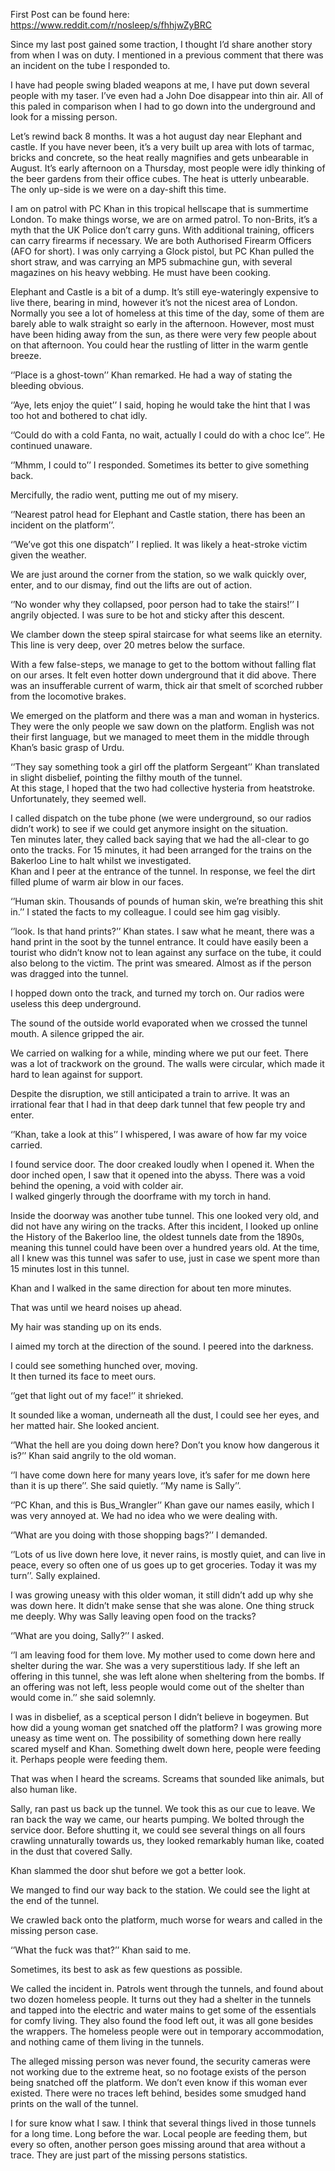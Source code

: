 
First Post can be found here: https://www.reddit.com/r/nosleep/s/fhhjwZyBRC


Since my last post gained some traction, I thought I’d share another story from when I was on duty. I mentioned in a previous comment that there was an incident on the tube I responded to.
 
I have had people swing bladed weapons at me, I have put down several people with my taser. I’ve even had a John Doe disappear into thin air. All of this paled in comparison when I had to go down into the underground and look for a missing person.  

Let’s rewind back 8 months. It was a hot august day near Elephant and castle. If you have never been, it’s a very built up area with lots of tarmac, bricks and concrete, so the heat really magnifies and gets unbearable in August. It’s early afternoon on a Thursday, most people were idly thinking of the beer gardens from their office cubes. The heat is utterly unbearable. The only up-side is we were on a day-shift this time.  

I am on patrol with PC Khan in this tropical hellscape that is summertime London. To make things worse, we are on armed patrol. To non-Brits, it’s a myth that the UK Police don’t carry guns. With additional training, officers can carry firearms if necessary. We are both Authorised Firearm Officers (AFO for short). I was only carrying a Glock pistol, but PC Khan pulled the short straw, and was carrying an MP5 submachine gun, with several magazines on his heavy webbing. He must have been cooking.  

Elephant and Castle is a bit of a dump. It’s still eye-wateringly expensive to live there, bearing in mind, however it’s not the nicest area of London. Normally you see a lot of homeless at this time of the day, some of them are barely able to walk straight so early in the afternoon. However, most must have been hiding away from the sun, as there were very few people about on that afternoon. You could hear the rustling of litter in the warm gentle breeze.

‘’Place is a ghost-town’’ Khan remarked. He had a way of stating the bleeding obvious.  

‘’Aye, lets enjoy the quiet’’ I said, hoping he would take the hint that I was too hot and bothered to chat idly.  

‘’Could do with a cold Fanta, no wait, actually I could do with a choc Ice’’. He continued unaware.
  
‘’Mhmm, I could to’’ I responded. Sometimes its better to give something back.  

Mercifully, the radio went, putting me out of my misery. 
 
‘’Nearest patrol head for Elephant and Castle station, there has been an incident on the platform’’. 
 
‘’We’ve got this one dispatch’’ I replied. It was likely a heat-stroke victim given the weather.  

We are just around the corner from the station, so we walk quickly over, enter, and to our dismay, find out the lifts are out of action.  

‘’No wonder why they collapsed, poor person had to take the stairs!’’ I angrily objected. I was sure to be hot and sticky after this descent.  

We clamber down the steep spiral staircase for what seems like an eternity. This line is very deep, over 20 metres below the surface.  


With a few false-steps, we manage to get to the bottom without falling flat on our arses. It felt even hotter down underground that it did above. There was an insufferable current of warm, thick air that smelt of scorched rubber from the locomotive brakes.

We emerged on the platform and there was a man and woman in hysterics. They were the only people we saw down on the platform. English was not their first language, but we managed to meet them in the middle through Khan’s basic grasp of Urdu.  

‘’They say something took a girl off the platform Sergeant’’ Khan translated in slight disbelief, pointing the filthy mouth of the tunnel.  
At this stage, I hoped that the two had collective hysteria from heatstroke. Unfortunately, they seemed well.  

I called dispatch on the tube phone (we were underground, so our radios didn’t work) to see if we could get anymore insight on the situation.  
Ten minutes later, they called back saying that we had the all-clear to go onto the tracks. For 15 minutes, it had been arranged for the trains on the Bakerloo Line to halt whilst we investigated.  
Khan and I peer at the entrance of the tunnel. In response, we feel the dirt filled plume of warm air blow in our faces.  

‘’Human skin. Thousands of pounds of human skin, we’re breathing this shit in.’’ I stated the facts to my colleague. I could see him gag visibly.
  
‘’look. Is that hand prints?’’ Khan states.
I saw what he meant, there was a hand print in the soot by the tunnel entrance. It could have easily been a tourist who didn’t know not to lean against any surface on the tube, it could also belong to the victim. The print was smeared.
Almost as if the person was dragged into the tunnel.

I hopped down onto the track, and turned my torch on. Our radios were useless this deep underground.  

The sound of the outside world evaporated when we crossed the tunnel mouth. A silence gripped the air.  

We carried on walking for a while, minding where we put our feet. There was a lot of trackwork on the ground. The walls were circular, which made it hard to lean against for support.  

Despite the disruption, we still anticipated a train to arrive. It was an irrational fear that I had in that deep dark tunnel that few people try and enter.  

‘’Khan, take a look at this’’ I whispered, I was aware of how far my voice carried.

I found service door. The door creaked loudly when I opened it. When the door inched open, I saw that it opened into the abyss. There was a void behind the opening, a void with colder air.  
I walked gingerly through the doorframe with my torch in hand.  

Inside the doorway was another tube tunnel. This one looked very old, and did not have any wiring on the tracks. After this incident, I looked up online the History of the Bakerloo line, the oldest tunnels date from the 1890s, meaning this tunnel could have been over a hundred years old. At the
time, all I knew was this tunnel was safer to use, just in case we spent more than 15 minutes lost in this tunnel.  

Khan and I walked in the same direction for about ten more minutes. 
 
That was until we heard noises up ahead.  

My hair was standing up on its ends.  

I aimed my torch at the direction of the sound. I peered into the darkness.  

I could see something hunched over, moving.  
It then turned its face to meet ours.  

‘’get that light out of my face!’’ it shrieked.
  
It sounded like a woman, underneath all the dust, I could see her eyes, and her matted hair. She looked ancient.  

‘’What the hell are you doing down here? Don’t you know how dangerous it is?’’ Khan said angrily to the old woman.  

‘’I have come down here for many years love, it’s safer for me down here than it is up there’’. She said quietly. ‘’My name is Sally’’.  

‘’PC Khan, and this is Bus_Wrangler’’ Khan gave our names easily, which I was very annoyed at. We had no idea who we were dealing with.  

‘’What are you doing with those shopping bags?’’ I demanded.

‘’Lots of us live down here love, it never rains, is mostly quiet, and can live in peace, every so often one of us goes up to get groceries. Today it was my turn’’. Sally explained.  

I was growing uneasy with this older woman, it still didn’t add up why she was down here. It didn’t make sense that she was alone. One thing struck me deeply. Why was Sally leaving open food on the tracks?  

‘’What are you doing, Sally?’’ I asked.  

‘’I am leaving food for them love. My mother used to come down here and shelter during the war. She was a very superstitious lady. If she left an offering in this tunnel, she was left alone when sheltering from the bombs. If an offering was not left, less people would come out of the shelter than would come in.’’ she said solemnly.  

I was in disbelief, as a sceptical person I didn’t believe in bogeymen. But how did a young woman get snatched off the platform? I was growing more uneasy as time went on. The possibility of something down here really scared myself and Khan. Something dwelt down here, people were feeding it. Perhaps people were feeding them.  

That was when I heard the screams. Screams that sounded like animals, but also human like. 
 
Sally, ran past us back up the tunnel. We took this as our cue to leave. We ran back the way we came, our hearts pumping. We bolted through the service door. Before shutting it, we could see several things on all fours crawling unnaturally towards us, they looked remarkably human like, coated in the dust that covered Sally.  

Khan slammed the door shut before we got a better look.  

We manged to find our way back to the station. We could see the light at the end of the tunnel.  

We crawled back onto the platform, much worse for wears and called in the missing person case.
  
‘’What the fuck was that?’’ Khan said to me.
  
Sometimes, its best to ask as few questions as possible.

We called the incident in. Patrols went through the tunnels, and found about two dozen homeless people. It turns out they had a shelter in the tunnels and tapped into the electric and water mains to get some of the essentials for comfy living. They also found the food left out, it was all gone besides the wrappers. The homeless people were out in temporary accommodation, and nothing came of them living in the tunnels.  

The alleged missing person was never found, the security cameras were not working due to the extreme heat, so no footage exists of the person being snatched off the platform. We don’t even know if this woman ever existed. There were no traces left behind, besides some smudged hand prints on the wall of the tunnel.  

I for sure know what I saw. I think that several things lived in those tunnels for a long time. Long before the war. Local people are feeding them, but every so often, another person goes missing around that area without a trace. They are just part of the missing persons statistics.








